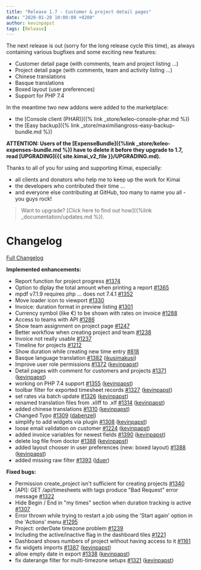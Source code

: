 ```yaml
---
title: "Release 1.7 - Customer & project detail pages"
date: "2020-01-20 10:00:00 +0200"
author: kevinpapst
tags: [Release]
---
```


The next release is out (sorry for the long release cycle this time), as always containing various bugfixes and some exciting new features:

- Customer detail page (with comments, team and project listing ...)
- Project detail page (with comments, team and activity listing ...)
- Chinese translations
- Basque translations
- Boxed layout (user preferences)
- Support for PHP 7.4

In the meantime two new addons were added to the marketplace:
- the [Console client (PHAR)]({% link _store/keleo-console-phar.md %})
- the [Easy backup]({% link _store/maximiliangross-easy-backup-bundle.md %})

**ATTENTION: Users of the [ExpenseBundle]({%link _store/keleo-expenses-bundle.md %}) have to delete it before they upgrade to 1.7, 
read [UPGRADING]({{ site.kimai_v2_file }}/UPGRADING.md).**

Thanks to all of you for using and supporting Kimai, especially:
- all clients and donators who help me to keep up the work for Kimai
- the developers who contributed their time ...
- and everyone else contributing at GitHub, too many to name you all - you guys rock!

> Want to upgrade? [Click here to find out how]({%link _documentation/updates.md %}).

# Changelog

[Full Changelog](https://github.com/kevinpapst/kimai2/compare/1.6.2...1.7)

**Implemented enhancements:**

- Report function for project progress [\#1374](https://github.com/kevinpapst/kimai2/issues/1374)
- Option to diplay the total amount when printing a report [\#1365](https://github.com/kevinpapst/kimai2/issues/1365)
- mpdf v7.1.9 requires php ... does not 7.4.1 [\#1352](https://github.com/kevinpapst/kimai2/issues/1352)
- Move loader icon to viewport [\#1330](https://github.com/kevinpapst/kimai2/issues/1330)
- Invoice: duration format in preview listing [\#1301](https://github.com/kevinpapst/kimai2/issues/1301)
- Currency symbol \(like €\) to be shown with rates on invoice [\#1288](https://github.com/kevinpapst/kimai2/issues/1288)
- Access to teams with API [\#1286](https://github.com/kevinpapst/kimai2/issues/1286)
- Show team assignment on project page [\#1247](https://github.com/kevinpapst/kimai2/issues/1247)
- Better workflow when creating project and team [\#1238](https://github.com/kevinpapst/kimai2/issues/1238)
- Invoice not really usable [\#1237](https://github.com/kevinpapst/kimai2/issues/1237)
- Timeline for projects [\#1212](https://github.com/kevinpapst/kimai2/issues/1212)
- Show duration while creating new time entry [\#818](https://github.com/kevinpapst/kimai2/issues/818)
- Basque language translation [\#1382](https://github.com/kevinpapst/kimai2/pull/1382) ([ikusimakusi](https://github.com/ikusimakusi))
- Improve user role permissions [\#1372](https://github.com/kevinpapst/kimai2/pull/1372) ([kevinpapst](https://github.com/kevinpapst))
- Detail pages with comment for customers and projects [\#1371](https://github.com/kevinpapst/kimai2/pull/1371) ([kevinpapst](https://github.com/kevinpapst))
- working on PHP 7.4 support [\#1355](https://github.com/kevinpapst/kimai2/pull/1355) ([kevinpapst](https://github.com/kevinpapst))
- toolbar filter for exported timesheet records [\#1327](https://github.com/kevinpapst/kimai2/pull/1327) ([kevinpapst](https://github.com/kevinpapst))
- set rates via batch update [\#1326](https://github.com/kevinpapst/kimai2/pull/1326) ([kevinpapst](https://github.com/kevinpapst))
- renamed translation files from .xliff to .xlf [\#1314](https://github.com/kevinpapst/kimai2/pull/1314) ([kevinpapst](https://github.com/kevinpapst))
- added chinese translations [\#1310](https://github.com/kevinpapst/kimai2/pull/1310) ([kevinpapst](https://github.com/kevinpapst))
- Changed Typo [\#1309](https://github.com/kevinpapst/kimai2/pull/1309) ([dabenzel](https://github.com/dabenzel))
- simplify to add widgets via plugin [\#1308](https://github.com/kevinpapst/kimai2/pull/1308) ([kevinpapst](https://github.com/kevinpapst))
- loose email validation on customer [\#1224](https://github.com/kevinpapst/kimai2/pull/1224) ([kevinpapst](https://github.com/kevinpapst))
- added invoice variables for newest fields [\#1390](https://github.com/kevinpapst/kimai2/issues/1390) ([kevinpapst](https://github.com/kevinpapst))
- delete log file from doctor [\#1388](https://github.com/kevinpapst/kimai2/pull/1388) ([kevinpapst](https://github.com/kevinpapst))
- added layout chooser in user preferences (new: boxed layout) [\#1388](https://github.com/kevinpapst/kimai2/pull/1388) ([kevinpapst](https://github.com/kevinpapst))
- added missing raw filter [\#1393](https://github.com/kevinpapst/kimai2/pull/1393) ([lduer](https://github.com/lduer))

**Fixed bugs:**

- Permission create\_project isn't sufficient for creating projects [\#1340](https://github.com/kevinpapst/kimai2/issues/1340)
- \[API\]: GET ​/api​/timesheets with tags produce "Bad Request" error message [\#1322](https://github.com/kevinpapst/kimai2/issues/1322)
- Hide Begin / End in "my times" section when duration tracking is active [\#1307](https://github.com/kevinpapst/kimai2/issues/1307)
- Error thrown while trying to restart a job using the 'Start again' option in the 'Actions' menu [\#1295](https://github.com/kevinpapst/kimai2/issues/1295)
- Project: orderDate timezone problem [\#1239](https://github.com/kevinpapst/kimai2/issues/1239)
- Including the active/inactive flag in the dashboard tiles [\#1221](https://github.com/kevinpapst/kimai2/issues/1221)
- Dashboard shows numbers of project without having access to it [\#1161](https://github.com/kevinpapst/kimai2/issues/1161)
- fix widgets imports [\#1387](https://github.com/kevinpapst/kimai2/pull/1387) ([kevinpapst](https://github.com/kevinpapst))
- allow empty date in export [\#1338](https://github.com/kevinpapst/kimai2/pull/1338) ([kevinpapst](https://github.com/kevinpapst))
- fix daterange filter for multi-timezone setups [\#1321](https://github.com/kevinpapst/kimai2/pull/1321) ([kevinpapst](https://github.com/kevinpapst))
